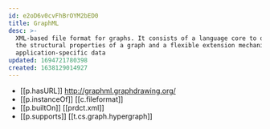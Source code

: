 ```yaml
---
id: e2oD6v0cvFhBrOYM2bED0
title: GraphML
desc: >-
  XML-based file format for graphs. It consists of a language core to describe
  the structural properties of a graph and a flexible extension mechanism to add
  application-specific data
updated: 1694721780398
created: 1638129014927
---
```




- [[p.hasURL]] http://graphml.graphdrawing.org/
- [[p.instanceOf]] [[c.fileformat]]
- [[p.builtOn]] [[prdct.xml]]
- [[p.supports]] [[t.cs.graph.hypergraph]]
